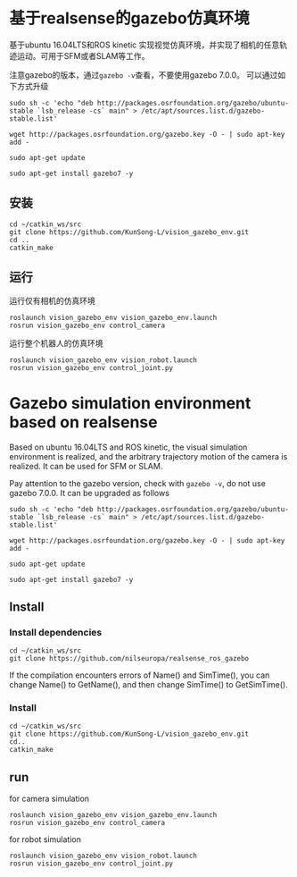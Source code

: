 # 基于realsense的gazebo仿真环境
基于ubuntu 16.04LTS和ROS kinetic 实现视觉仿真环境，并实现了相机的任意轨迹运动。可用于SFM或者SLAM等工作。

注意gazebo的版本，通过`gazebo -v`查看，不要使用gazebo 7.0.0。 可以通过如下方式升级

```
sudo sh -c 'echo "deb http://packages.osrfoundation.org/gazebo/ubuntu-stable `lsb_release -cs` main" > /etc/apt/sources.list.d/gazebo-stable.list'

wget http://packages.osrfoundation.org/gazebo.key -O - | sudo apt-key add -

sudo apt-get update

sudo apt-get install gazebo7 -y
```

## 安装

```
cd ~/catkin_ws/src
git clone https://github.com/KunSong-L/vision_gazebo_env.git
cd ..
catkin_make
```

## 运行
运行仅有相机的仿真环境
```
roslaunch vision_gazebo_env vision_gazebo_env.launch
rosrun vision_gazebo_env control_camera
```
运行整个机器人的仿真环境
```
roslaunch vision_gazebo_env vision_robot.launch
rosrun vision_gazebo_env control_joint.py
```

# Gazebo simulation environment based on realsense
Based on ubuntu 16.04LTS and ROS kinetic, the visual simulation environment is realized, and the arbitrary trajectory motion of the camera is realized. It can be used for SFM or SLAM.

Pay attention to the gazebo version, check with `gazebo -v`, do not use gazebo 7.0.0. It can be upgraded as follows

````
sudo sh -c 'echo "deb http://packages.osrfoundation.org/gazebo/ubuntu-stable `lsb_release -cs` main" > /etc/apt/sources.list.d/gazebo-stable.list'

wget http://packages.osrfoundation.org/gazebo.key -O - | sudo apt-key add -

sudo apt-get update

sudo apt-get install gazebo7 -y
````

## Install
### Install dependencies

````
cd ~/catkin_ws/src
git clone https://github.com/nilseuropa/realsense_ros_gazebo
````
If the compilation encounters errors of Name() and SimTime(), you can change Name() to GetName(), and then change SimTime() to GetSimTime().

### Install

````
cd ~/catkin_ws/src
git clone https://github.com/KunSong-L/vision_gazebo_env.git
cd..
catkin_make
````

## run
for camera simulation
```
roslaunch vision_gazebo_env vision_gazebo_env.launch
rosrun vision_gazebo_env control_camera
```

for robot simulation
```
roslaunch vision_gazebo_env vision_robot.launch
rosrun vision_gazebo_env control_joint.py
```